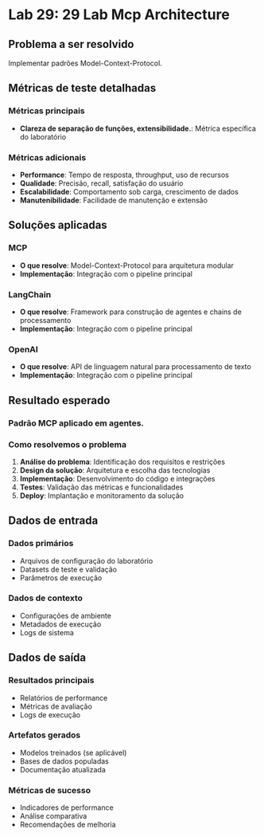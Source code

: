 # Lab 29: 29 Lab Mcp Architecture

## Problema a ser resolvido

Implementar padrões Model-Context-Protocol.

## Métricas de teste detalhadas

### Métricas principais
- **Clareza de separação de funções, extensibilidade.**: Métrica específica do laboratório

### Métricas adicionais
- **Performance**: Tempo de resposta, throughput, uso de recursos
- **Qualidade**: Precisão, recall, satisfação do usuário
- **Escalabilidade**: Comportamento sob carga, crescimento de dados
- **Manutenibilidade**: Facilidade de manutenção e extensão

## Soluções aplicadas

### MCP
- **O que resolve**: Model-Context-Protocol para arquitetura modular
- **Implementação**: Integração com o pipeline principal

### LangChain
- **O que resolve**: Framework para construção de agentes e chains de processamento
- **Implementação**: Integração com o pipeline principal

### OpenAI
- **O que resolve**: API de linguagem natural para processamento de texto
- **Implementação**: Integração com o pipeline principal

## Resultado esperado

### Padrão MCP aplicado em agentes.

### Como resolvemos o problema
1. **Análise do problema**: Identificação dos requisitos e restrições
2. **Design da solução**: Arquitetura e escolha das tecnologias
3. **Implementação**: Desenvolvimento do código e integrações
4. **Testes**: Validação das métricas e funcionalidades
5. **Deploy**: Implantação e monitoramento da solução

## Dados de entrada

### Dados primários
- Arquivos de configuração do laboratório
- Datasets de teste e validação
- Parâmetros de execução

### Dados de contexto
- Configurações de ambiente
- Metadados de execução
- Logs de sistema

## Dados de saída

### Resultados principais
- Relatórios de performance
- Métricas de avaliação
- Logs de execução

### Artefatos gerados
- Modelos treinados (se aplicável)
- Bases de dados populadas
- Documentação atualizada

### Métricas de sucesso
- Indicadores de performance
- Análise comparativa
- Recomendações de melhoria
